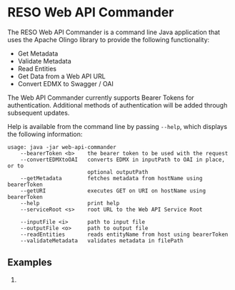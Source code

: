 # RESO Web API Commander

The RESO Web API Commander is a command line Java application that uses
the Apache Olingo library to provide the following functionality:

* Get Metadata
* Validate Metadata
* Read Entities
* Get Data from a Web API URL
* Convert EDMX to Swagger / OAI


The Web API Commander currently supports Bearer Tokens for authentication. 
Additional methods of authentication will be added through subsequent updates.



Help is available from the command line by passing `--help`, which displays
the following information:

```
usage: java -jar web-api-commander
    --bearerToken <b>    the bearer token to be used with the request
    --convertEDMXtoOAI   converts EDMX in inputPath to OAI in place, or to
                         optional outputPath
    --getMetadata        fetches metadata from hostName using bearerToken
    --getURI             executes GET on URI on hostName using bearerToken
    --help               print help
    --serviceRoot <s>    root URL to the Web API Service Root
    
    --inputFile <i>      path to input file
    --outputFile <o>     path to output file
    --readEntities       reads entityName from host using bearerToken
    --validateMetadata   validates metadata in filePath
```

## Examples

1) 

